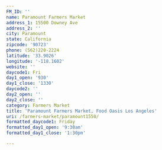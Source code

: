 ```yaml
---
FM_ID: ''
name: Paramount Farmers Market
address_1: 15500 Downey Ave
address_2: ''
city: Paramount
state: California
zipcode: '90723'
phone: (562)220-2224
latitude: '33.9026'
longitude: '-118.1602'
website: ''
daycode1: Fri
day1_open: '930'
day1_close: '1330'
daycode2: ''
day2_open: ''
day2_close: ''
category: Farmers Market
title: 'Paramount Farmers Market, Food Oasis Los Angeles'
uri: /farmers-market/paramount1550/
formatted_daycode1: Friday
formatted_day1_open: '9:30am'
formatted_day1_close: '1:30pm'

---
```


